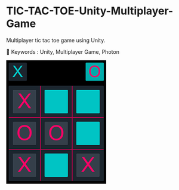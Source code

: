 # TIC-TAC-TOE-Unity-Multiplayer-Game


Multiplayer tic tac toe game using Unity.

📍 Keywords : Unity, Multiplayer Game, Photon

<img src="game.png">
